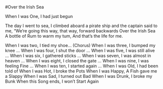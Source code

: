 #Over the Irish Sea

When I was One, I had just begun

The day I went to sea,
I climbed aboard a pirate ship and the captain said 
to me,
“We’re going this way, that way, forward backwards
Over the Irish Sea
A bottle of Rum to warm my tum,
And that’s the life for me. 

When I was two, I tied my shoe... (Chorus)
When I was three, I bumped my knee ...
When I was four, I shut the door ...
When I was five, I was still alive ...
When I was six, I gathered sticks ...
When I was seven, I was almost in heaven ...
When I was eight, I closed the gate ...
When I was nine, I was feeling Fine ...
When I was ten, I started again ... 
When I was Old, I had been told of
When I was Hot, I broke the Pots
When I was Happy, A Fish gave me a Slappy
When I was Sad, I turned out Bad
When I was Drunk, I broke my Bunk
When this Song ends, I won’t Start Again